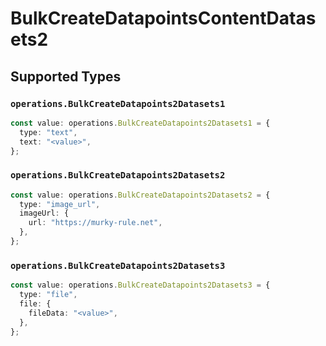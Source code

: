 # BulkCreateDatapointsContentDatasets2


## Supported Types

### `operations.BulkCreateDatapoints2Datasets1`

```typescript
const value: operations.BulkCreateDatapoints2Datasets1 = {
  type: "text",
  text: "<value>",
};
```

### `operations.BulkCreateDatapoints2Datasets2`

```typescript
const value: operations.BulkCreateDatapoints2Datasets2 = {
  type: "image_url",
  imageUrl: {
    url: "https://murky-rule.net",
  },
};
```

### `operations.BulkCreateDatapoints2Datasets3`

```typescript
const value: operations.BulkCreateDatapoints2Datasets3 = {
  type: "file",
  file: {
    fileData: "<value>",
  },
};
```


